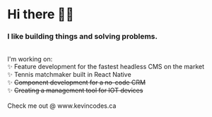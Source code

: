 # Hi there 👋😄

### I like building things and solving problems.
<br/>
I'm working on:
<br/>
✨ Feature development for the fastest headless CMS on the market
<br/>
✨ Tennis matchmaker built in React Native
<br/>
✨ <s>Component development for a no-code CRM</s>
<br/>
✨ <s>Creating a management tool for IOT devices</s>
<br/>
<br/>
Check me out @ www.kevincodes.ca

<!--
**5PK/5PK** is a ✨ _special_ ✨ repository because its `README.md` (this file) appears on your GitHub profile.

Here are some ideas to get you started:

- 🔭 I’m currently working on ...
- 🌱 I’m currently learning ...
- 👯 I’m looking to collaborate on ...
- 🤔 I’m looking for help with ...
- 💬 Ask me about ...
- 📫 How to reach me: ...
- 😄 Pronouns: ...
- ⚡ Fun fact: ...
-->

